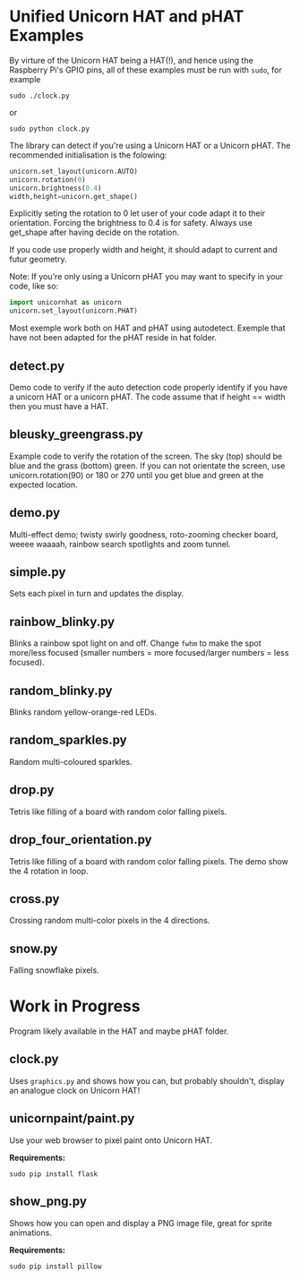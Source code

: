 Unified Unicorn HAT and pHAT Examples
======================================

By virture of the Unicorn HAT being a HAT(!), and hence using the Raspberry Pi's GPIO pins, all of these examples must be run with `sudo`, for example

    sudo ./clock.py

or

    sudo python clock.py    


The library can detect if you're using a Unicorn HAT or a Unicorn pHAT.
The recommended initialisation is the folowing:

```python
unicorn.set_layout(unicorn.AUTO)
unicorn.rotation(0)
unicorn.brightness(0.4)
width,height=unicorn.get_shape()
```

Explicitly seting the rotation to 0 let user of your code adapt it to their orientation. Forcing the brightness to 0.4 is for safety. Always use get_shape after having decide on the rotation.

If you code use properly width and height, it should adapt to current and futur geometry.


Note: If you're only using a Unicorn pHAT you may want to specify in your code, like so:

```python
import unicornhat as unicorn
unicorn.set_layout(unicorn.PHAT)
```

Most exemple work both on HAT and pHAT using autodetect.
Exemple that have not been adapted for the pHAT reside in hat folder.


detect.py
---------

Demo code to verify if the auto detection code properly identify if you have a unicorn HAT or a unicorn pHAT. The code assume that if height == width then you must have a HAT.


bleusky_greengrass.py
---------------------

Example code to verify the rotation of the screen.
The sky (top) should be blue and the grass (bottom) green.
If you can not orientate the screen, use unicorn.rotation(90) or 180 or 270 until you get blue and green at the expected location.


demo.py
-------

Multi-effect demo;  twisty swirly goodness, roto-zooming checker board, weeee waaaah, rainbow search spotlights and zoom tunnel.


simple.py
---------

Sets each pixel in turn and updates the display.


rainbow_blinky.py
-----------------

Blinks a rainbow spot light on and off. Change `fwhm` to make the spot more/less focused (smaller numbers = more focused/larger numbers = less focused).


random_blinky.py
----------------

Blinks random yellow-orange-red LEDs.


random_sparkles.py
------------------

Random multi-coloured sparkles.


drop.py
-------

Tetris like filling of a board with random color falling pixels.


drop_four_orientation.py
------------------------

Tetris like filling of a board with random color falling pixels. The demo show the 4 rotation in loop.


cross.py
--------

Crossing random multi-color pixels in the 4 directions.


snow.py
-------

Falling snowflake pixels.




Work in Progress
================

Program likely available in the HAT and maybe pHAT folder.


clock.py
--------

Uses `graphics.py` and shows how you can, but probably shouldn't, display an analogue clock on Unicorn HAT!


unicornpaint/paint.py
---------------------

Use your web browser to pixel paint onto Unicorn HAT.

**Requirements:**

    sudo pip install flask


show_png.py
-----------

Shows how you can open and display a PNG image file, great for sprite animations.

**Requirements:**

    sudo pip install pillow

